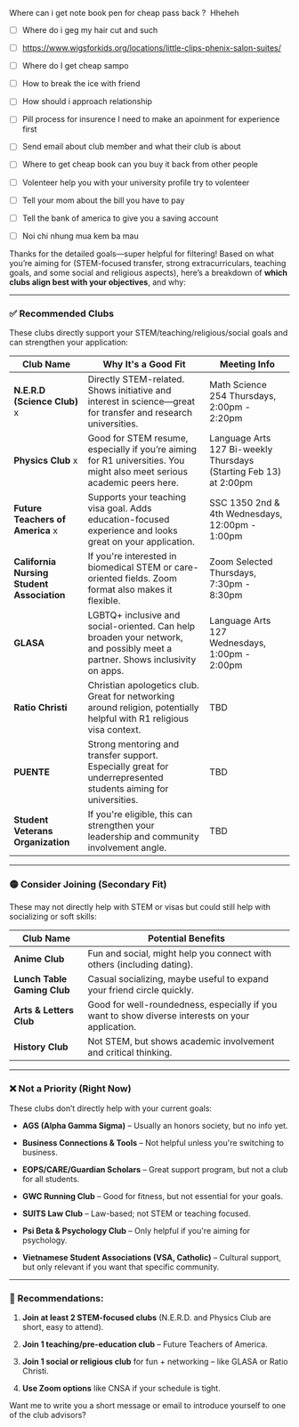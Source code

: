 Where can i get note book pen for cheap pass back ? 
Hheheh
- [ ] Where do i geg my hair cut and such 

- [ ] https://www.wigsforkids.org/locations/little-clips-phenix-salon-suites/

- [ ] Where do I get cheap sampo 

- [ ] How to break the ice with friend 

- [ ] How should i approach relationship 

- [ ] Pill process for insurence I need to make an apoinment for experience first 

- [ ] Send email about club member and what their club is about  

- [ ] Where to get cheap book can you buy it back from other people 

- [ ] Volenteer help you with your university profile try to volenteer 

- [ ] Tell your mom about the bill you have to pay 

- [ ] Tell the bank of america to give you a saving account 

- [ ] Noi chi nhung mua kem ba mau 



Thanks for the detailed goals—super helpful for filtering! Based on what you’re aiming for (STEM-focused transfer, strong extracurriculars, teaching goals, and some social and religious aspects), here’s a breakdown of **which clubs align best with your objectives**, and why:

---

### ✅ **Recommended Clubs**

These clubs directly support your STEM/teaching/religious/social goals and can strengthen your application:

| **Club Name**                              | **Why It's a Good Fit**                                                                                                      | **Meeting Info**                                                  |
| ------------------------------------------ | ---------------------------------------------------------------------------------------------------------------------------- | ----------------------------------------------------------------- |
| **N.E.R.D (Science Club)** x               | Directly STEM-related. Shows initiative and interest in science—great for transfer and research universities.                | Math Science 254 Thursdays, 2:00pm - 2:20pm                       |
| **Physics Club** x                         | Good for STEM resume, especially if you’re aiming for R1 universities. You might also meet serious academic peers here.      | Language Arts 127 Bi-weekly Thursdays (Starting Feb 13) at 2:00pm |
| **Future Teachers of America** x           | Supports your teaching visa goal. Adds education-focused experience and looks great on your application.                     | SSC 1350 2nd & 4th Wednesdays, 12:00pm - 1:00pm                   |
| **California Nursing Student Association** | If you're interested in biomedical STEM or care-oriented fields. Zoom format also makes it flexible.                         | Zoom Selected Thursdays, 7:30pm - 8:30pm                          |
| **GLASA**                                  | LGBTQ+ inclusive and social-oriented. Can help broaden your network, and possibly meet a partner. Shows inclusivity on apps. | Language Arts 127 Wednesdays, 1:00pm - 2:00pm                     |
| **Ratio Christi**                          | Christian apologetics club. Great for networking around religion, potentially helpful with R1 religious visa context.        | TBD                                                               |
| **PUENTE**                                 | Strong mentoring and transfer support. Especially great for underrepresented students aiming for universities.               | TBD                                                               |
| **Student Veterans Organization**          | If you're eligible, this can strengthen your leadership and community involvement angle.                                     | TBD                                                               |

---

### 🟡 **Consider Joining (Secondary Fit)**

These may not directly help with STEM or visas but could still help with socializing or soft skills:

|**Club Name**|**Potential Benefits**|
|---|---|
|**Anime Club**|Fun and social, might help you connect with others (including dating).|
|**Lunch Table Gaming Club**|Casual socializing, maybe useful to expand your friend circle quickly.|
|**Arts & Letters Club**|Good for well-roundedness, especially if you want to show diverse interests on your application.|
|**History Club**|Not STEM, but shows academic involvement and critical thinking.|

---

### ❌ **Not a Priority (Right Now)**

These clubs don’t directly help with your current goals:

- **AGS (Alpha Gamma Sigma)** – Usually an honors society, but no info yet.
    
- **Business Connections & Tools** – Not helpful unless you're switching to business.
    
- **EOPS/CARE/Guardian Scholars** – Great support program, but not a club for all students.
    
- **GWC Running Club** – Good for fitness, but not essential for your goals.
    
- **SUITS Law Club** – Law-based; not STEM or teaching focused.
    
- **Psi Beta & Psychology Club** – Only helpful if you're aiming for psychology.
    
- **Vietnamese Student Associations (VSA, Catholic)** – Cultural support, but only relevant if you want that specific community.
    

---

### 📌 Recommendations:

1. **Join at least 2 STEM-focused clubs** (N.E.R.D. and Physics Club are short, easy to attend).
    
2. **Join 1 teaching/pre-education club** – Future Teachers of America.
    
3. **Join 1 social or religious club** for fun + networking – like GLASA or Ratio Christi.
    
4. **Use Zoom options** like CNSA if your schedule is tight.
    

Want me to write you a short message or email to introduce yourself to one of the club advisors?